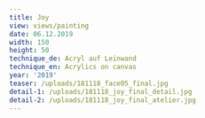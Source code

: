 ```yaml
---
title: Joy
view: views/painting
date: 06.12.2019
width: 150
height: 50
technique_de: Acryl auf Leinwand
technique_en: Acrylics on canvas
year: '2019'
teaser: /uploads/181118_face05_final.jpg
detail-1: /uploads/181118_joy_final_detail.jpg
detail-2: /uploads/181118_joy_final_atelier.jpg
---
```


